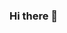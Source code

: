 ### Hi there 👋
<!--

🏛 **Enrolment**
- University of Tsukuba 🇯🇵 (2018.4 - Current) BSc, 4 Years
- University of Saskatchewan 🇨🇦 (2020.9 - 2021.4) Full-time Exchange

🏢 **Employment**
- Onikle (2019.2 - 2019.10) Web Developer


**HarukiKinoshita/HarukiKinoshita** is a ✨ _special_ ✨ repository because its `README.md` (this file) appears on your GitHub profile.

Here are some ideas to get you started:

- 🔭 I’m currently working on ...
- 🌱 I’m currently learning ...
- 👯 I’m looking to collaborate on ...
- 🤔 I’m looking for help with ...
- 💬 Ask me about ...
- 📫 How to reach me: ...
- 😄 Pronouns: ...
- ⚡ Fun fact: ...
-->
